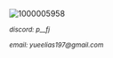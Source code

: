 
![1000005958](https://github.com/user-attachments/assets/4c9eb5cb-6015-4512-a06e-e8507bc8ae8a)



<sub>_discord: p__fj_<sub>

<sub>_email: yueelias197@gmail.com_<sub>
